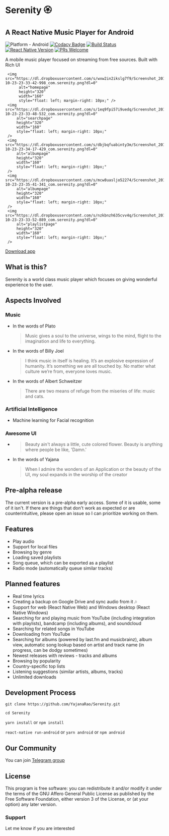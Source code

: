 # Serenity 🏵️

## A React Native Music Player for Android

![Platform - Android](https://img.shields.io/badge/platform-Android-yellow.svg)
[![Codacy Badge](https://api.codacy.com/project/badge/Grade/12302c2333a943529c90a79b98a9629c)](https://www.codacy.com/app/yajananrao/Serenity?utm_source=github.com&utm_medium=referral&utm_content=YajanaRao/Serenity&utm_campaign=Badge_Grade)
[![Build Status](https://travis-ci.org/YajanaRao/Serenity.svg?branch=master)](https://travis-ci.org/YajanaRao/Serenity)
[![React Native Version](https://img.shields.io/github/package-json/dependency-version/YajanaRao/serenity/react-native?color=%2361dafb)](https://github.com/react-native-community/releases/blob/master/CHANGELOG.md)
[![PRs Welcome](https://img.shields.io/badge/PRs-Welcome-brightgreen.svg)](https://github.com/YajanaRao/Serenity/pulls)

A mobile music player focused on streaming from free sources. Built with Rich UI

<p float="left">

     <img src="https://dl.dropboxusercontent.com/s/wxw2in2ikslg7f9/Screenshot_2019-10-23-23-33-42-998_com.serenity.png?dl=0"
          alt="homepage"
          height="320"
          width="160"
          style="float: left; margin-right: 10px;" />
     <img src="https://dl.dropboxusercontent.com/s/1eq9fpi57i9uedq/Screenshot_2019-10-23-23-33-48-532_com.serenity.png?dl=0"
         alt="searchpage"
         height="320"
         width="160"
         style="float: left; margin-right: 10px;"
     />
     <img src="https://dl.dropboxusercontent.com/s/dbjbqfuabinty3m/Screenshot_2019-10-23-23-34-17-429_com.serenity.png?dl=0"
         alt="albumpage"
         height="320"
         width="160"
         style="float: left; margin-right: 10px;"
     />
     <img src="https://dl.dropboxusercontent.com/s/mcw8uasljo52274/Screenshot_2019-10-23-23-35-41-341_com.serenity.png?dl=0"
         alt="albumpage"
         height="320"
         width="160"
         style="float: left; margin-right: 10px;"
     />
     <img src="https://dl.dropboxusercontent.com/s/nzkbnzh635cvv4q/Screenshot_2019-10-23-23-33-52-889_com.serenity.png?dl=0"
         alt="playlistpage"
         height="320"
         width="160"
         style="float: left; margin-right: 10px;"
     />

</p>

[Download app](https://appdistribution.firebase.dev/i/Dv8WUupp)

## What is this?

Serenity is a world class music player which focuses on giving wonderful experience to the user.

## Aspects Involved

### Music

- In the words of Plato

  > Music gives a soul to the universe, wings to the mind, flight to the imagination and life to everything.

- In the words of Billy Joel

  > I think music in itself is healing. It’s an explosive expression of humanity. It’s something we are all touched by. No matter what culture we’re from, everyone loves music.

- In the words of Albert Schweitzer

  > There are two means of refuge from the miseries of life: music and cats.

### Artificial Intelligence

- Machine learning for Facial recognition

### Awesome UI

- > Beauty ain't always a little, cute colored flower. Beauty is anything where people be like, 'Damn.'
- In the words of Yajana

  > When I admire the wonders of an Application or the beauty of the UI, my soul expands in the worship of the creator

## Pre-alpha release

The current version is a pre-alpha early access. Some of it is usable, some of it isn't. If there are things that don't work as expected or are counterintuitive, please open an issue so I can prioritize working on them.

## Features

- Play audio
- Support for local files
- Browsing by genre
- Loading saved playlists
- Song queue, which can be exported as a playlist
- Radio mode (automatically queue similar tracks)

## Planned features

- Real time lyrics
- Creating a backup on Google Drive and sync audio from it 🎶
- Support for web (React Native Web) and Windows desktop (React Native Windows)
- Searching for and playing music from YouTube (including integration with playlists), bandcamp (including albums), and soundcloud
- Searching for related songs in YouTube
- Downloading from YouTube
- Searching for albums (powered by last.fm and musicbrainz), album view, automatic song lookup based on artist and track name (in progress, can be dodgy sometimes)
- Newest releases with reviews - tracks and albums
- Browsing by popularity
- Country-specific top lists
- Listening suggestions (similar artists, albums, tracks)
- Unlimited downloads

## Development Process

`git clone https://github.com/YajanaRao/Serenity.git`

`cd Serenity`

`yarn install` or `npm install`

`react-native run-android` or `yarn android` or `npm android`

## Our Community

You can join [Telegram group](https://t.me/serenityapp)

## License

This program is free software: you can redistribute it and/or modify it under the terms of the GNU Affero General Public License as published by the Free Software Foundation, either version 3 of the License, or (at your option) any later version.

### Support

Let me know if you are interested
